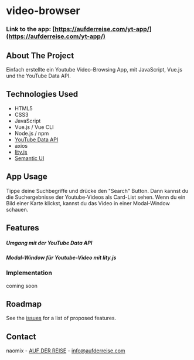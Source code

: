 # video-browser

### Link to the app: [https://aufderreise.com/yt-app/](https://aufderreise.com/yt-app/)

## About The Project

Einfach erstellte ein Youtube Video-Browsing App, mit JavaScript, Vue.js und the YouTube Data API. 

## Technologies Used 

* HTML5
* CSS3
* JavaScript
* Vue.js / Vue CLI
* Node.js / npm
* [YouTube Data API](https://developers.google.com/youtube/v3)
* axios
* [lity.js](https://sorgalla.com/lity/) 
* [Semantic UI](https://semantic-ui.com/)

## App Usage

Tippe deine Suchbegriffe und drücke den "Search" Button. Dann kannst du die Suchergebnisse der Youtube-Videos als Card-List sehen. Wenn du ein Bild einer Karte klickst, kannst du das Video in einer Modal-Window schauen.


## Features

##### Umgang mit der YouTube Data API
##### Modal-Window für Youtube-Video mit lity.js


### Implementation

coming soon 


## Roadmap

See the [issues](https://github.com/nao-mix/youtube-browse/issues) for a list of proposed features.


## Contact

naomix - [AUF DER REISE](https://aufderreise.com/) - info@aufderreise.com

